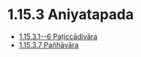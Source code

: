 # 1.15.3 Aniyatapada

* [1.15.3.1--6 Paṭiccādivāra](1.15.3/1.15.3.1--6.md)
* [1.15.3.7 Pañhāvāra](1.15.3/1.15.3.7.md)
